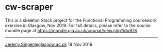 # cw-scraper

This is a skeleton Stack project for the Functional Programming coursework exercise in Glasgow, Nov 2019. For full details, please refer to the course moodle page at
https://moodle.gla.ac.uk/course/view.php?id=978

---
Jeremy.Singer@glasgow.ac.uk
18 Nov 2019
